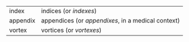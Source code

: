 |   |   |
|---|---|
|index|indices (or _indexes_)|
|appendix|appendices (or _appendixes_, in a medical context)|
|vortex|vortices (or _vortexes_)|